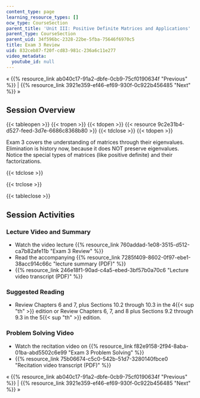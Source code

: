 ```yaml
---
content_type: page
learning_resource_types: []
ocw_type: CourseSection
parent_title: 'Unit III: Positive Definite Matrices and Applications'
parent_type: CourseSection
parent_uid: 34f596bc-2328-22be-5fba-75646f6970c5
title: Exam 3 Review
uid: 832ceb87-f20f-cd83-981c-236a6c11e277
video_metadata:
  youtube_id: null
---
```


« {{% resource_link ab040c17-91a2-dbfe-0cb9-75cf0190634f "Previous" %}} | {{% resource_link 3921e359-ef46-ef69-930f-0c922b456485 "Next" %}} »

Session Overview
----------------

{{< tableopen >}}
{{< tropen >}}
{{< tdopen >}}
{{< resource 9c2e31b4-d527-feed-3d7e-6686c8368b80 >}}
{{< tdclose >}}
{{< tdopen >}}


Exam 3 covers the understanding of matrices through their eigenvalues. Elimination is history now, because it does NOT preserve eigenvalues. Notice the special types of matrices (like positive definite) and their factorizations.


{{< tdclose >}}

{{< trclose >}}

{{< tableclose >}}

Session Activities
------------------

### Lecture Video and Summary

*   Watch the video lecture {{% resource_link 760addad-1e08-3515-d512-ca7b82afe11b "Exam 3 Review" %}}
*   Read the accompanying {{% resource_link 7285f409-8602-0f97-ebe1-38acc914c66c "lecture summary (PDF)" %}}
*   {{% resource_link 246e18f1-90ad-c4a5-ebed-3bf57b0a70c6 "Lecture video transcript (PDF)" %}}

### Suggested Reading

*   Review Chapters 6 and 7, plus Sections 10.2 through 10.3 in the 4{{< sup "th" >}} edition or Review Chapters 6, 7, and 8 plus Sections 9.2 through 9.3 in the 5{{< sup "th" >}} edition.

### Problem Solving Video

*   Watch the recitation video on {{% resource_link f82e9158-2f94-8aba-01ba-abd5502c6e99 "Exam 3 Problem Solving" %}}
*   {{% resource_link 75b06674-c5c0-542b-51d7-3280140fbce0 "Recitation video transcript (PDF)" %}}

« {{% resource_link ab040c17-91a2-dbfe-0cb9-75cf0190634f "Previous" %}} | {{% resource_link 3921e359-ef46-ef69-930f-0c922b456485 "Next" %}} »